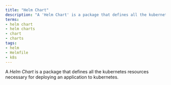 ```yaml
---
title: "Helm Chart"
description: "A 'Helm Chart' is a package that defines all the kubernetes resources necessary for deploying an application to kubernetes."
terms:
- helm chart
- helm charts
- chart
- charts
tags:
- helm
- Helmfile
- k8s
---
```

A *Helm Chart* is a package that defines all the kubernetes resources necessary for deploying an application to kubernetes.